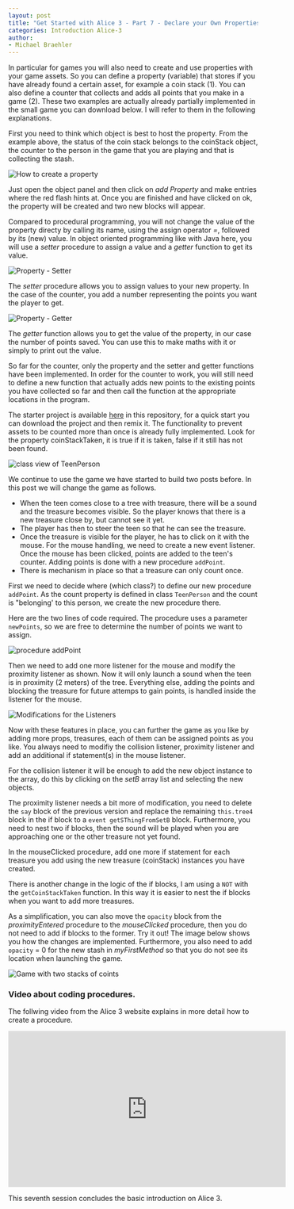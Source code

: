 ```yaml
---
layout: post
title: "Get Started with Alice 3 - Part 7 - Declare your Own Properties and Procedures"
categories: Introduction Alice-3
author:
- Michael Braehler
---
```


In particular for games you will also need to create and use properties with your game assets. So you can define a property (variable) that stores if
you have already found a certain asset, for example a coin stack (1). You can also define a counter that collects and adds all points that you
make in a game (2). These two examples are actually already partially implemented in the small game you can download below. I will refer to them
in the following explanations.

First you need to think which object is best to host the property. From the example above, the status of the coin stack belongs to the 
coinStack object, the counter to the person in the game that you are playing and that is collecting the stash.

![How to create a property](/assets/230314_CreateProperty1.png)

Just open the object panel and then click on *add Property* and make entries where the red flash hints at. Once you are finished and have
clicked on ok, the property will be created and two new blocks will appear.

Compared to procedural programming, you will not change the value of the property directy by calling its name, using the assign operator *=*,
followed by its (new) value. In object oriented programming like with Java here, you will use a *setter* procedure to assign a value and a *getter*
function to get its value.

![Property - Setter](/assets/230314_CreateProperty2.png)

The *setter* procedure allows you to assign values to your new property. In the case of the counter, you add a number representing the points 
you want the player to get.

![Property - Getter](/assets/230314_CreateProperty3.png)

The *getter* function allows you to get the value of the property, in our case the number of points saved. You can use this to make maths with it
or simply to print out the value.

So far for the counter, only the property and the setter and getter functions have been implemented. In order for the counter to work, you will 
still need to define a new function that actually adds new points to the existing points you have collected
so far and then call the function at the appropriate locations in the program.

The starter project is available [here](https://github.com/mibrs/Alice3Coding/blob/main/230307%20SimpleGame2.a3p) in this repository, for 
a quick start you can download the project and then remix it. The functionality to prevent assets to be counted more than once is already fully
implemented. Look for the property coinStackTaken, it is true if it is taken, false if it still has not been found.


![class view of TeenPerson](/assets/230321_classOverview.png)

We continue to use the game we have started to build two posts before. In this post we will change the game as follows.

- When the teen comes close to a tree with treasure, there will be a sound and the treasure becomes visible. So the player knows that there is a new treasure close by, but cannot see it yet.
- The player has then to steer the teen so that he can see the treasure.
- Once the treasure is visible for the player, he has to click on it with the mouse. For the mouse handling, we need to create a new event listener. Once the mouse has been clicked, points are added to the teen's counter. Adding points is done with a new procedure ```addPoint```.
- There is mechanism in place so that a treasure can only count once.

First we need to decide where (which class?) to define our new procedure ```addPoint```. As the count property is defined in class ```TeenPerson``` and the count is "belonging' to this person, we create the new procedure there.

Here are the two lines of code required. The procedure uses a parameter ```newPoints```, so we are free to determine the number of points we want to assign. 

![procedure addPoint](/assets/230321_Proc_addPoint.png)

Then we need to add one more listener for the mouse and modify the proximity listener as shown. Now it will only launch a sound when the teen is in proximity (2 meters) of the tree. Everything else, adding the points and blocking the treasure for future attemps to gain points, is handled inside the listener for the mouse.

![Modifications for the Listeners](/assets/230321_ListenerModifs.png)

Now with these features in place, you can further the game as you like by adding more props, treasures, each of them can be assigned points as you like. You always need to modifiy the collision listener, proximity listener and add an additional if statement(s) in the mouse listener. 

For the collision listener it will be enough to add the new object instance to the array, do this by clicking on the *setB* array list and selecting the new objects.

The proximity listener needs a bit more of modification, you need to delete the ```say``` block of the previous version and replace the remaining ```this.tree4``` block in the if block to a ```event getSThingFromSetB``` block. Furthermore, you need to nest two if blocks, then the sound will be played when you are approaching one or the other treasure not yet found.

In the mouseClicked procedure, add one more if statement for each treasure you add using the new treasure (coinStack) instances you have created.

There is another change in the logic of the if blocks, I am using a ```NOT``` with the ```getCoinStackTaken``` function. In this way it is easier to nest the if blocks when you want to add more treasures.

As a simplification, you can also move the ```opacity``` block from the *proximityEntered* procedure to the *mouseClicked* procedure, then you do not need to add if blocks to the former. Try it out! The image below shows you how the changes are implemented. Furthermore, you also need to add ```opacity``` = 0 for the new stash in *myFirstMethod* so that you do not see its location when launching the game.

![Game with two stacks of coints](/assets/230321_ModifTwoStacks.png)

### Video about coding procedures.

The follwing video from the Alice 3 website explains in more detail how to create a procedure.

<iframe 
        width="560" height="315" 
        src="https://www.youtube.com/embed/iFvooPaQBoI" 
        title="YouTube video player" 
        frameborder="0" 
        allow="accelerometer; autoplay; clipboard-write; encrypted-media; gyroscope; picture-in-picture; web-share" allowfullscreen>
</iframe>

This seventh session concludes the basic introduction on Alice 3.
